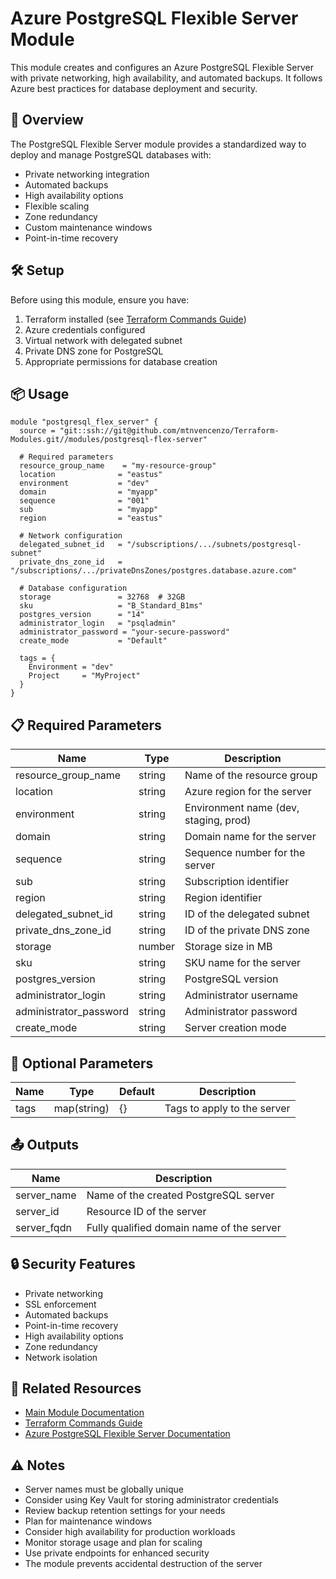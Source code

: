 # Azure PostgreSQL Flexible Server Module

This module creates and configures an Azure PostgreSQL Flexible Server with private networking, high availability, and automated backups. It follows Azure best practices for database deployment and security.

## 🚀 Overview

The PostgreSQL Flexible Server module provides a standardized way to deploy and manage PostgreSQL databases with:
- Private networking integration
- Automated backups
- High availability options
- Flexible scaling
- Zone redundancy
- Custom maintenance windows
- Point-in-time recovery

## 🛠️ Setup

Before using this module, ensure you have:
1. Terraform installed (see [Terraform Commands Guide](../../.readme/terraform-commands.md))
2. Azure credentials configured
3. Virtual network with delegated subnet
4. Private DNS zone for PostgreSQL
5. Appropriate permissions for database creation

## 📦 Usage

```hcl
module "postgresql_flex_server" {
  source = "git::ssh://git@github.com/mtnvencenzo/Terraform-Modules.git//modules/postgresql-flex-server"

  # Required parameters
  resource_group_name    = "my-resource-group"
  location              = "eastus"
  environment           = "dev"
  domain                = "myapp"
  sequence              = "001"
  sub                   = "myapp"
  region                = "eastus"
  
  # Network configuration
  delegated_subnet_id   = "/subscriptions/.../subnets/postgresql-subnet"
  private_dns_zone_id   = "/subscriptions/.../privateDnsZones/postgres.database.azure.com"
  
  # Database configuration
  storage               = 32768  # 32GB
  sku                   = "B_Standard_B1ms"
  postgres_version      = "14"
  administrator_login   = "psqladmin"
  administrator_password = "your-secure-password"
  create_mode           = "Default"

  tags = {
    Environment = "dev"
    Project     = "MyProject"
  }
}
```

## 📋 Required Parameters

| Name | Type | Description |
|------|------|-------------|
| resource_group_name | string | Name of the resource group |
| location | string | Azure region for the server |
| environment | string | Environment name (dev, staging, prod) |
| domain | string | Domain name for the server |
| sequence | string | Sequence number for the server |
| sub | string | Subscription identifier |
| region | string | Region identifier |
| delegated_subnet_id | string | ID of the delegated subnet |
| private_dns_zone_id | string | ID of the private DNS zone |
| storage | number | Storage size in MB |
| sku | string | SKU name for the server |
| postgres_version | string | PostgreSQL version |
| administrator_login | string | Administrator username |
| administrator_password | string | Administrator password |
| create_mode | string | Server creation mode |

## 🔧 Optional Parameters

| Name | Type | Default | Description |
|------|------|---------|-------------|
| tags | map(string) | {} | Tags to apply to the server |

## 📤 Outputs

| Name | Description |
|------|-------------|
| server_name | Name of the created PostgreSQL server |
| server_id | Resource ID of the server |
| server_fqdn | Fully qualified domain name of the server |

## 🔒 Security Features

- Private networking
- SSL enforcement
- Automated backups
- Point-in-time recovery
- High availability options
- Zone redundancy
- Network isolation

## 🔗 Related Resources

- [Main Module Documentation](../../README.md)
- [Terraform Commands Guide](../../.readme/terraform-commands.md)
- [Azure PostgreSQL Flexible Server Documentation](https://docs.microsoft.com/en-us/azure/postgresql/flexible-server/overview)

## ⚠️ Notes

- Server names must be globally unique
- Consider using Key Vault for storing administrator credentials
- Review backup retention settings for your needs
- Plan for maintenance windows
- Consider high availability for production workloads
- Monitor storage usage and plan for scaling
- Use private endpoints for enhanced security
- The module prevents accidental destruction of the server
